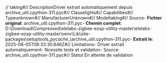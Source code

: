 // taking#// DescriptionDriver extrait automatiquement depuis archive_util.cpython-311.pyc#// Classelights#// Capabilities#// Typeunknown#// ManufacturerUnknown#// Modeltaking#// Source- **Fichier original**: archive_util.cpython-311.pyc- **Chemin complet**: D:\Download\Compressed\elelabs-zigbee-ezsp-utility-master\elelabs-zigbee-ezsp-utility-master\venv\Lib\site-packages\setuptools\__pycache__\archive_util.cpython-311.pyc- **Extrait le**: 2025-08-05T08:33:30.646Z#// Limitations- Driver extrait automatiquement- Ncessite tests et validation- Source: archive_util.cpython-311.pyc#// Statut En attente de validation